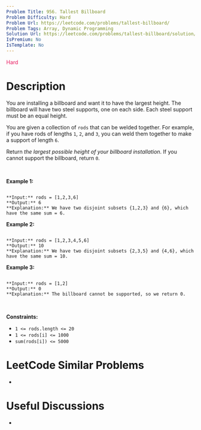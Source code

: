 ```yaml
---
Problem Title: 956. Tallest Billboard
Problem Difficulty: Hard
Problem Url: https://leetcode.com/problems/tallest-billboard/
Problem Tags: Array, Dynamic Programming
Solution Url: https://leetcode.com/problems/tallest-billboard/solution/
IsPremium: No
IsTemplate: No
---
```


<span style="color: rgb(233, 30, 99);">Hard</span>

# Description

You are installing a billboard and want it to have the largest height. The billboard will have two steel supports, one on each side. Each steel support must be an equal height.


You are given a collection of `rods` that can be welded together. For example, if you have rods of lengths `1`, `2`, and `3`, you can weld them together to make a support of length `6`.


Return *the largest possible height of your billboard installation*. If you cannot support the billboard, return `0`.


 


**Example 1:**



```

**Input:** rods = [1,2,3,6]
**Output:** 6
**Explanation:** We have two disjoint subsets {1,2,3} and {6}, which have the same sum = 6.

```

**Example 2:**



```

**Input:** rods = [1,2,3,4,5,6]
**Output:** 10
**Explanation:** We have two disjoint subsets {2,3,5} and {4,6}, which have the same sum = 10.

```

**Example 3:**



```

**Input:** rods = [1,2]
**Output:** 0
**Explanation:** The billboard cannot be supported, so we return 0.

```

 


**Constraints:**


* `1 <= rods.length <= 20`
* `1 <= rods[i] <= 1000`
* `sum(rods[i]) <= 5000`




# LeetCode Similar Problems

- []()

# Useful Discussions

- []()
